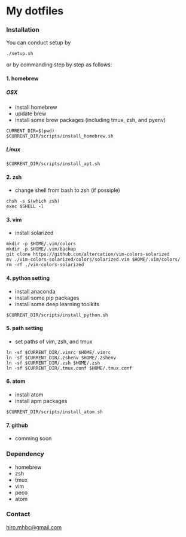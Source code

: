# My dotfiles

### Installation
You can conduct setup by
```
./setup.sh
```

or by commanding step by step as follows:

#### 1. homebrew
##### OSX
- install homebrew
- update brew
- install some brew packages (including tmux, zsh, and pyenv)

```
CURRENT_DIR=$(pwd)
$CURRENT_DIR/scripts/install_homebrew.sh
```

##### Linux

```
$CURRENT_DIR/scripts/install_apt.sh
```


#### 2. zsh
- change shell from bash to zsh (if possiple)

```
chsh -s $(which zsh)
exec $SHELL -l
```


#### 3. vim
- install solarized

```
mkdir -p $HOME/.vim/colors
mkdir -p $HOME/.vim/backup
git clone https://github.com/altercation/vim-colors-solarized
mv ./vim-colors-solarized/colors/solarized.vim $HOME/.vim/colors/
rm -rf ./vim-colors-solarized
```


#### 4. python setting
- install anaconda
- install some pip packages
- install some deep learning toolkits

```
$CURRENT_DIR/scripts/install_python.sh
```


#### 5. path setting
- set paths of vim, zsh, and tmux

```
ln -sf $CURRENT_DIR/.vimrc $HOME/.vimrc
ln -sf $CURRENT_DIR/.zshenv $HOME/.zshenv
ln -sf $CURRENT_DIR/.zsh $HOME/.zsh
ln -sf $CURRENT_DIR/.tmux.conf $HOME/.tmux.conf
```


#### 6. atom
- install atom
- install apm packages

```
$CURRENT_DIR/scripts/install_atom.sh
```


#### 7. github
- comming soon


### Dependency
- homebrew
- zsh
- tmux
- vim
- peco
- atom


### Contact
hiro.mhbc@gmail.com
